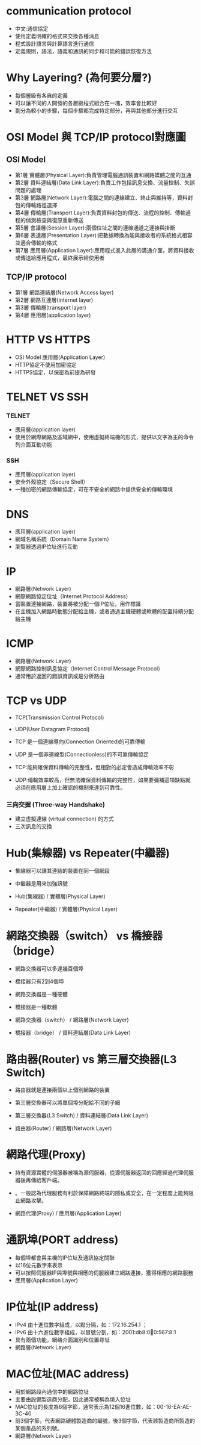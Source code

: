 # communication protocol

- 中文:通信協定  
- 使用定義明確的格式來交換各種消息  
- 程式設計語言與計算語言進行通信   
- 定義規則，語法，語義和通訊的同步和可能的錯誤恢復方法  

# Why Layering? (為何要分層?)  
- 每個層級有各自的定義   
- 可以讓不同的人開發的各層級程式組合在一塊，效率會比較好  
- 劃分為較小的步驟，每個步驟都完成特定部分，再與其他部分進行交互  

# OSI Model 與 TCP/IP protocol對應圖  
## OSI Model 
- 第1層 實體層(Physical Layer):負責管理電腦通訊裝置和網路媒體之間的互通
- 第2層 資料連結層(Data Link Layer):負責工作包括訊息交換、流量控制、失誤問題的處理
- 第3層 網路層(Network Layer):電腦之間的連線建立、終止與維持等，資料封包的傳輸路徑選擇
- 第4層 傳輸層(Transport Layer):負責資料封包的傳送、流程的控制、傳輸過程的偵測檢查與復原重新傳送
- 第5層 會議層(Session Layer):兩個位址之間的連線通道之連接與掛斷
- 第6層 表達層(Presentation Layer):把數據轉換為能與接收者的系統格式相容並適合傳輸的格式
- 第7層 應用層(Application Layer):應用程式進入此層的溝通介面，將資料接收或傳送給應用程式，最終展示給使用者

## TCP/IP protocol
- 第1層 網路連結層(Network Access layer)
- 第2層 網路互連層(internet layer)
- 第3層 傳輸層(transport layer)
- 第4層 應用層(application layer)

# HTTP VS HTTPS
-  OSI Model 應用層(Application Layer)
- HTTP協定不使用加密協定
- HTTPS協定，以保密為前提為研發
# TELNET VS SSH
### TELNET
- 應用層(application layer)
- 使用於網際網路及區域網中，使用虛擬終端機的形式，提供以文字為主的命令列介面互動功能
### SSH
- 應用層(application layer)
- 安全外殼協定（Secure Shell）
- 一種加密的網路傳輸協定，可在不安全的網路中提供安全的傳輸環境 

# DNS 
- 應用層(application layer)
- 網域名稱系統（Domain Name System）
- 瀏覽器透過IP位址進行互動

# IP
- 網路層(Network Layer)
- 網際網路協定位址（Internet Protocol Address）
- 當裝置連接網路，裝置將被分配一個IP位址，用作標識
- 在主機加入網路時動態分配給主機，或者通過主機硬體或軟體的配置持續分配給主機

# ICMP 
- 網路層(Network Layer)
- 網際網路控制訊息協定（Internet Control Message Protocol）
- 通常用於返回的錯誤資訊或是分析路由


# TCP vs UDP
- TCP(Transmission Control Protocol) 
- UDP(User Datagram Protocol)  

- TCP 是一個連線導向(Connection Oriented)的可靠傳輸
- UDP 是一個非連線型(Connectionless)的不可靠傳輸協定  

- TCP:能夠確保資料傳輸的完整性，但相對的必定會造成傳輸效率不彰
- UDP:傳輸效率較高，但無法確保資料傳輸的完整性，如果要彌補這項缺點就必須在應用層上加上確認的機制來達到可靠性。

### 三向交握 (Three-way Handshake)
- 建立虛擬連線 (virtual connection) 的方式
- 三次訊息的交換

# Hub(集線器) vs  Repeater(中繼器)
- 集線器可以讓其連結的裝置在同一個網段
- 中繼器是用來加強訊號

- Hub(集線器) / 實體層(Physical Layer)
- Repeater(中繼器) / 實體層(Physical Layer)

# 網路交換器（switch） vs 橋接器（bridge）
- 網路交換器可以多達幾百個埠
- 橋接器只有2到4個埠
- 網路交換器是一種硬體
- 橋接器是一種軟體

- 網路交換器（switch） / 網路層(Network Layer)
- 橋接器（bridge） / 資料連結層(Data Link Layer)

# 路由器(Router) vs 第三層交換器(L3 Switch)
- 路由器就是連接兩個以上個別網路的裝置
- 第三層交換器可以將單個埠分配給不同的子網

- 第三層交換器(L3 Switch) / 資料連結層(Data Link Layer)
- 路由器(Router) / 網路層(Network Layer)

# 網路代理(Proxy)
- 持有資源實體的伺服器被稱為源伺服器，從源伺服器返回的回應經過代理伺服器後再傳給客戶端。
- 。一般認為代理服務有利於保障網路終端的隱私或安全，在一定程度上能夠阻止網路攻擊。

- 網路代理(Proxy) / 應用層(Application Layer)

# 通訊埠(PORT address)
- 每個埠都會與主機的IP位址及通訊協定關聯
- 以16位元數字來表示
- 可以按照伺服器IP與埠號與相應的伺服器建立網路連接，獲得相應的網路服務
- 應用層(Application Layer)

# IP位址(IP address)
- IPv4 由十進位數字組成，以點分隔，如：172.16.254.1 ；
- IPv6 由十六進位數字組成，以冒號分割，如：2001:db8:0:1234:0:567:8:1
- 具有兩個功能，網络介面識別和位置尋址
- 網路層(Network Layer)

# MAC位址(MAC address)
- 用於網路段內通信中的網路位址
- 主要由設備製造商分配，因此通常被稱為燒入位址
- MAC位址的長度為6個字節，通常表示為12個16進位數，如：00-16-EA-AE-3C-40
- 前3個字節，代表網路硬體製造商的編號，後3個字節，代表該製造商所製造的某個產品的系列號。
- 網路層(Network Layer)





